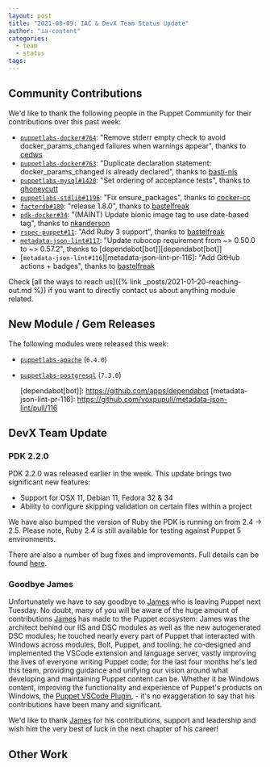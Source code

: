 ```yaml
---
layout: post
title: "2021-08-09: IAC & DevX Team Status Update"
author: "ia-content"
categories:
  - team
  - status
tags:
---
```


## Community Contributions

We'd like to thank the following people in the Puppet Community for their contributions over this past week:

- [`puppetlabs-docker#764`][puppetlabs-docker-pr-764]: "Remove stderr empty check to avoid docker_params_changed failures when warnings appear", thanks to [cedws][cedws]
- [`puppetlabs-docker#763`][puppetlabs-docker-pr-763]: "Duplicate declaration statement: docker_params_changed is already declared", thanks to [basti-nis][basti-nis]
- [`puppetlabs-mysql#1420`][puppetlabs-mysql-pr-1420]: "Set ordering of acceptance tests", thanks to [ghoneycutt][ghoneycutt]
- [`puppetlabs-stdlib#1196`][puppetlabs-stdlib-pr-1196]: "Fix ensure_packages", thanks to [cocker-cc][cocker-cc]
- [`facterdb#180`][facterdb-pr-180]: "release 1.8.0", thanks to [bastelfreak][bastelfreak]
- [`pdk-docker#34`][pdk-docker-pr-34]: "(MAINT) Update bionic image tag to use date-based tag", thanks to [nkanderson][nkanderson]
- [`rspec-puppet#11`][rspec-puppet-pr-11]: "Add Ruby 3 support", thanks to [bastelfreak][bastelfreak]
- [`metadata-json-lint#117`][metadata-json-lint-pr-117]: "Update rubocop requirement from ~> 0.50.0 to ~> 0.57.2", thanks to [dependabot[bot]][dependabot[bot]]
- [`metadata-json-lint#116`][metadata-json-lint-pr-116]: "Add GitHub actions + badges", thanks to [bastelfreak][bastelfreak]

Check [all the ways to reach us]({% link _posts/2021-01-20-reaching-out.md %}) if you want to directly contact us about anything module related.

## New Module / Gem Releases

The following modules were released this week:

- [`puppetlabs-apache`][puppetlabs-apache] (`6.4.0`)
- [`puppetlabs-postgresql`][puppetlabs-postgresql] (`7.3.0`)

  [puppetlabs-apache]: https://github.com/puppetlabs/puppetlabs-apache
  [puppetlabs-postgresql]: https://github.com/puppetlabs/puppetlabs-postgresql
  [puppetlabs-docker-pr-764]: https://github.com/puppetlabs/puppetlabs-docker/pull/764
  [cedws]: https://github.com/cedws
  [puppetlabs-docker-pr-763]: https://github.com/puppetlabs/puppetlabs-docker/pull/763
  [basti-nis]: https://github.com/basti-nis
  [puppetlabs-mysql-pr-1420]: https://github.com/puppetlabs/puppetlabs-mysql/pull/1420
  [ghoneycutt]: https://github.com/ghoneycutt
  [puppetlabs-stdlib-pr-1196]: https://github.com/puppetlabs/puppetlabs-stdlib/pull/1196
  [cocker-cc]: https://github.com/cocker-cc
  [facterdb-pr-180]: https://github.com/voxpupuli/facterdb/pull/180
  [bastelfreak]: https://github.com/bastelfreak
  [pdk-docker-pr-34]: https://github.com/puppetlabs/pdk-docker/pull/34
  [nkanderson]: https://github.com/nkanderson
  [rspec-puppet-pr-11]: https://github.com/puppetlabs/rspec-puppet/pull/11
  [metadata-json-lint-pr-117]: https://github.com/voxpupuli/metadata-json-lint/pull/117
  [dependabot[bot]]: https://github.com/apps/dependabot
  [metadata-json-lint-pr-116]: https://github.com/voxpupuli/metadata-json-lint/pull/116
## DevX Team Update

### PDK 2.2.0

PDK 2.2.0 was released earlier in the week.
This update brings two significant new features:

- Support for OSX 11, Debian 11, Fedora 32 & 34
- Ability to configure skipping validation on certain files within a project

We have also bumped the version of Ruby the PDK is running on from 2.4 -> 2.5.
Please note, Ruby 2.4 is still available for testing against Puppet 5 environments.

There are also a number of bug fixes and improvements.
Full details can be found [here](https://puppet.com/docs/pdk/2.x/pdk.html).

### Goodbye James

Unfortunately we have to say goodbye to [James][James] who is leaving Puppet next Tuesday.
No doubt, many of you will be aware of the huge amount of contributions [James][James] has made to the Puppet ecosystem: James was the architect behind our IIS and DSC modules as well as the new autogenerated DSC modules; he touched nearly every part of Puppet that interacted with Windows across modules, Bolt, Puppet, and tooling; he co-designed and implemented the VSCode extension and language server, vastly improving the lives of everyone writing Puppet code; for the last four months he's led this team, providing guidance and unifying our vision around what developing and maintaining Puppet content can be. Whether it be Windows content, improving the functionality and experience of Puppet's products on Windows, the [Puppet VSCode Plugin](https://github.com/puppetlabs/puppet-vscode), - it's no exaggeration to say that his contributions have been many and significant.

We'd like to thank [James][James] for his contributions, support and leadership and wish him the very best of luck in the next chapter of his career!
## Other Work

<!-- check https://tickets.puppetlabs.com/secure/RapidBoard.jspa?rapidView=1176&quickFilter=8745 for other tickets closed out this week that should be mentioned here -->

  [Adrian]:             https://github.com/adrianiurca
  [Ben]:                https://github.com/binford2k
  [Ciaran]:             https://github.com/sanfrancrisko
  [Daiana]:             https://github.com/daianamezdrea
  [Danny]:              https://github.com/carabasdaniel
  [DavidArmstrong]:     https://github.com/da-ar
  [DavidSchmitt]:       https://github.com/DavidS
  [DavidSwan]:          https://github.com/david22swan
  [Disha]:              https://github.com/Disha-maker
  [James]:              https://github.com/jpogran
  [Lore]:               https://github.com/lionce
  [Michael]:            https://github.com/michaeltlombardi
  [Paula]:              https://github.com/pmcmaw
  [Sheena]:             https://github.com/sheenaajay
  [Supported Modules]:  https://puppetlabs.github.io/iac/modules/
  [Tools]:              https://puppetlabs.github.io/iac/tools/

